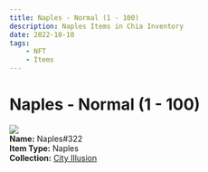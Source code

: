 ```yaml
---
title: Naples - Normal (1 - 100)
description: Naples Items in Chia Inventory
date: 2022-10-10
tags:
    - NFT
    - Items
---
```


# Naples - Normal (1 - 100)
<div class="item_thumbnail">
<img loading="lazy" src="https://hetm2epjxtu2b5ovoy5bz5xwjkl7bgykggtsx6biw2pyc5wtnwna.arweave.net/OSbNEem86aD11XY6HPb2Spfwmwoxpyv4KLafgXbTbZo"><br/>
<div><strong>Name:</strong> Naples#322</div>
<div><strong>Item Type:</strong> Naples</div>
<div><strong>Collection:</strong> <a href="https://www.spacescan.io/xch/nft/collection/col1lend2dcn558km4wcwta4xnkfv3xpcmlp9kyt0m909emvfxechlyqdl5ndg">City Illusion</a></div>
</div>

